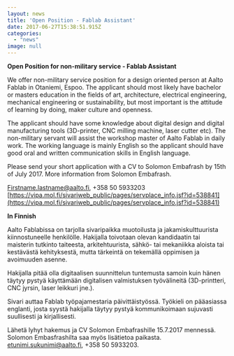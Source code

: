 ```yaml
---
layout: news
title: 'Open Position - Fablab Assistant'
date: 2017-06-27T15:38:51.915Z
categories:
  - "news"
image: null
---
```

**Open Position for non-military service - Fablab Assistant**

We offer non-military service position for a design oriented person at Aalto Fablab in Otaniemi, Espoo. The applicant should most likely have bachelor or masters education in the fields of art, architecture, electrical engineering, mechanical engineering or sustainability, but most important is the attitude of learning by doing, maker culture and openness.

The applicant should have some knowledge about digital design and digital manufacturing tools (3D-printer, CNC milling machine, laser cutter etc). The non-military servant will assist the workshop master of Aalto Fablab in daily work. The working language is mainly English so the applicant should have good oral and written communication skills in English language.

Please send your short application with a CV to Solomon Embafrash by 15th of July 2017. More information from Solomon Embafrash.

Firstname.lastname@aalto.fi, +358 50 5933203
[https://vipa.mol.fi/sivariweb_public/pages/servplace_info.jsf?id=538841](https://vipa.mol.fi/sivariweb_public/pages/servplace_info.jsf?id=538841)


**In Finnish**

Aalto Fablabissa on tarjolla sivaripaikka muotoilusta ja jakamiskulttuurista kiinnostuneelle henkilölle. Hakijalla toivotaan olevan kandidaatin tai maisterin tutkinto taiteesta, arkitehtuurista, sähkö- tai mekaniikka aloista tai kestävästä kehityksestä, mutta tärkeintä on tekemällä oppimisen  ja avoimuuden asenne.

Hakijalla pitää olla digitaalisen suunnittelun tuntemusta samoin kuin hänen täytyy pystyä käyttämään digitalisen valmistuksen työvälineitä (3D-printteri, CNC jyrsin, laser leikkuri jne.).

Sivari auttaa Fablab työpajamestaria päivittäistyössä. Työkieli on pääasiassa englanti, josta syystä hakijalla täytyy pystyä kommunikoimaan sujuvasti suullisesti ja kirjallisesti.

Lähetä lyhyt hakemus ja CV Solomon Embafrashille 15.7.2017 mennessä. Solomon Embasfrashilta saa myös lisätietoa paikasta. etunimi.sukunimi@aalto.fi, +358 50 5933203.

